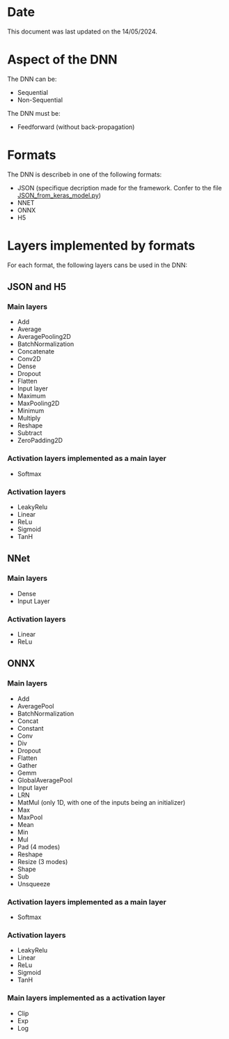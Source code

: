 # Date

This document was last updated on the 14/05/2024.

# Aspect of the DNN

The DNN can be:
* Sequential
* Non-Sequential

The DNN must be:
* Feedforward (without back-propagation)

# Formats

The DNN is describeb in one of the following formats:
* JSON (specifique decription made for the framework. Confer to the file [JSON_from_keras_model.py](./src/format_importer/H5_importer/JSON_from_keras_model.py))
* NNET 
* ONNX
* H5

# Layers implemented by formats

For each format, the following layers cans be used in the DNN:

## JSON and H5

### Main layers

* Add
* Average
* AveragePooling2D
* BatchNormalization
* Concatenate
* Conv2D
* Dense
* Dropout
* Flatten
* Input layer
* Maximum
* MaxPooling2D
* Minimum
* Multiply
* Reshape
* Subtract
* ZeroPadding2D

### Activation layers implemented as a main layer

* Softmax

### Activation layers

* LeakyRelu
* Linear
* ReLu
* Sigmoid
* TanH

## NNet

### Main layers

* Dense
* Input Layer

### Activation layers

* Linear
* ReLu

## ONNX

### Main layers

* Add
* AveragePool
* BatchNormalization
* Concat
* Constant
* Conv
* Div
* Dropout
* Flatten
* Gather
* Gemm
* GlobalAveragePool
* Input layer
* LRN
* MatMul (only 1D, with one of the inputs being an initializer)
* Max
* MaxPool
* Mean
* Min
* Mul
* Pad (4 modes)
* Reshape
* Resize (3 modes)
* Shape
* Sub
* Unsqueeze

### Activation layers implemented as a main layer

* Softmax

### Activation layers

* LeakyRelu
* Linear
* ReLu
* Sigmoid
* TanH

### Main layers implemented as a activation layer

* Clip
* Exp
* Log
